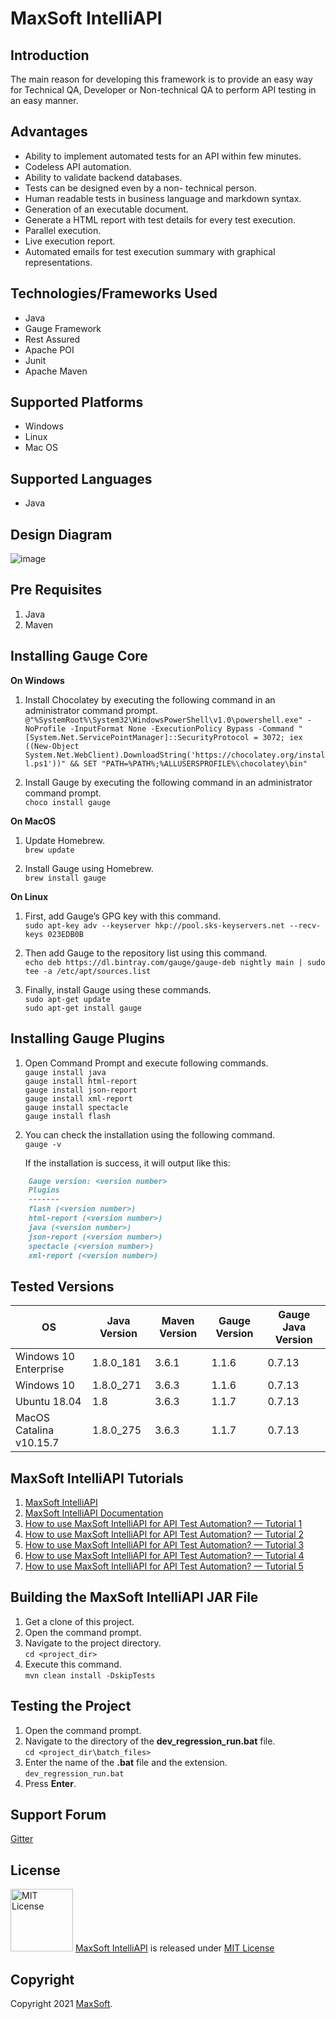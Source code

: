# MaxSoft IntelliAPI

## Introduction
The main reason for developing this framework is to provide an easy way for Technical QA, Developer or Non-technical QA to perform API testing in an easy manner.

## Advantages
- Ability to implement automated tests for an API within few minutes.
- Codeless API automation.
- Ability to validate backend databases.
- Tests can be designed even by a non- technical person.
- Human readable tests in business language and markdown syntax.
- Generation of an executable document.
- Generate a HTML report with test details for every test execution.
- Parallel execution.
- Live execution report.
- Automated emails for test execution summary with graphical representations.

## Technologies/Frameworks Used
- Java
- Gauge Framework
- Rest Assured
- Apache POI
- Junit
- Apache Maven

## Supported Platforms
- Windows
- Linux
- Mac OS

## Supported Languages
- Java

## Design Diagram
![image](https://user-images.githubusercontent.com/9147189/104115454-a1ed7d00-5335-11eb-9e23-0f75137068af.png)

## Pre Requisites
1. Java
2. Maven

## Installing Gauge Core
**On Windows**
1. Install Chocolatey by executing the following command in an administrator command prompt. \
`@"%SystemRoot%\System32\WindowsPowerShell\v1.0\powershell.exe" -NoProfile -InputFormat None -ExecutionPolicy Bypass -Command "[System.Net.ServicePointManager]::SecurityProtocol = 3072; iex ((New-Object System.Net.WebClient).DownloadString('https://chocolatey.org/install.ps1'))" && SET "PATH=%PATH%;%ALLUSERSPROFILE%\chocolatey\bin"`

2. Install Gauge by executing the following command in an administrator command prompt. \
`choco install gauge`

**On MacOS**
1. Update Homebrew. \
`brew update`

2. Install Gauge using Homebrew. \
`brew install gauge`

**On Linux**
1. First, add Gauge’s GPG key with this command. \
`sudo apt-key adv --keyserver hkp://pool.sks-keyservers.net --recv-keys 023EDB0B`

2. Then add Gauge to the repository list using this command. \
`echo deb https://dl.bintray.com/gauge/gauge-deb nightly main | sudo tee -a /etc/apt/sources.list`

3. Finally, install Gauge using these commands. \
`sudo apt-get update` \
`sudo apt-get install gauge`

## Installing Gauge Plugins
1. Open Command Prompt and execute following commands. \
`gauge install java` \
`gauge install html-report` \
`gauge install json-report` \
`gauge install xml-report` \
`gauge install spectacle` \
`gauge install flash`

2. You can check the installation using the following command. \
`gauge -v`

	If the installation is success, it will output like this:

```markdown
    Gauge version: <version number>
    Plugins
    -------
    flash (<version number>)
    html-report (<version number>)
    java (<version number>)
    json-report (<version number>)
    spectacle (<version number>)
    xml-report (<version number>)
```

## Tested Versions
| OS 			    | Java Version   | Maven Version | Gauge Version | Gauge Java Version |
| ------------------------- | -------------- | ------------- | ------------ | ------------------- |
| Windows 10 Enterprise     | 1.8.0_181      | 3.6.1 	     | 1.1.6 	    | 0.7.13		  |
| Windows 10 		    | 1.8.0_271      | 3.6.3 	     | 1.1.6	    | 0.7.13 		  |
| Ubuntu 18.04 		    | 1.8  	     | 3.6.3 	     | 1.1.7 	    | 0.7.13 		  |
| MacOS Catalina v10.15.7   | 1.8.0_275      | 3.6.3 	     | 1.1.7 	    | 0.7.13 		  |

## MaxSoft IntelliAPI Tutorials
1. [MaxSoft IntelliAPI](https://medium.com/@osanda.deshan/maxsoft-ata-framework-for-api-test-automation-9cffd25a0b15 "MaxSoft — IntelliAPI")
2. [MaxSoft IntelliAPI Documentation](https://medium.com/intelliapi/maxsoft-intelliapi-step-implementations-usages-5cb9150e0106)
3. [How to use MaxSoft IntelliAPI for API Test Automation? — Tutorial 1](https://medium.com/@osanda.deshan/how-to-use-maxsoft-ata-framework-for-api-test-automation-e5966185fa33 "How to use MaxSoft IntelliAPI for API Test Automation? — Tutorial 1")
4. [How to use MaxSoft IntelliAPI for API Test Automation? — Tutorial 2](https://medium.com/@osanda.deshan/how-to-use-maxsoft-ata-framework-for-api-test-automation-tutorial-2-53b50c613f42 "How to use MaxSoft IntelliAPI for API Test Automation? — Tutorial 2")
5. [How to use MaxSoft IntelliAPI for API Test Automation? — Tutorial 3](https://medium.com/@osanda.deshan/how-to-use-maxsoft-ata-framework-for-api-test-automation-tutorial-3-160f81e404f1 "How to use MaxSoft IntelliAPI for API Test Automation? — Tutorial 3")
6. [How to use MaxSoft IntelliAPI for API Test Automation? — Tutorial 4](https://medium.com/@osanda.deshan/how-to-use-maxsoft-ata-framework-for-api-test-automation-tutorial-4-5fb265ca5eaf "How to use MaxSoft IntelliAPI for API Test Automation? — Tutorial 4")
7. [How to use MaxSoft IntelliAPI for API Test Automation? — Tutorial 5](https://medium.com/@osanda.deshan/how-to-use-maxsoft-ata-framework-for-api-test-automation-tutorial-5-3b2c22328233 "How to use MaxSoft IntelliAPI for API Test Automation? — Tutorial 5")

## Building the MaxSoft IntelliAPI JAR File
1) Get a clone of this project.
2) Open the command prompt. 
3) Navigate to the project directory. \
`cd <project_dir>`
4) Execute this command. \
`mvn clean install -DskipTests`

## Testing the Project
1) Open the command prompt.
2) Navigate to the directory of the **dev_regression_run.bat** file. \
`cd <project_dir\batch_files>`
3) Enter the name of the **.bat** file and the extension. \
`dev_regression_run.bat`
4) Press **Enter**.

## Support Forum
[Gitter](https://gitter.im/MaxSoft-IntelliAPI/community)

## License
<img src="https://upload.wikimedia.org/wikipedia/commons/thumb/0/0b/License_icon-mit-2.svg/2000px-License_icon-mit-2.svg.png" alt="MIT License" width="100" height="100"/> [MaxSoft IntelliAPI](https://medium.com/intelliapi) is released under [MIT License](https://opensource.org/licenses/MIT)

## Copyright
Copyright 2021 [MaxSoft](https://maxsoftlk.github.io/).
